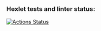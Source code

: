 ### Hexlet tests and linter status:
[![Actions Status](https://github.com/TryHardBich/frontend-project-44/actions/workflows/hexlet-check.yml/badge.svg)](https://github.com/TryHardBich/frontend-project-44/actions)
